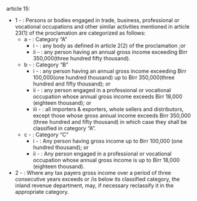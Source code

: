 article 15: 

<ul>
			<li>1 - : Persons or bodies engaged in trade, business, professional or vocational occupations and other similar activities mentioned in article 23(1) of the proclamation are categorized as follows: <ul>
						<li>a - : Category “A”<ul>
									<li>i - : any body as defined in article 2(2) of the proclamation ;or <ul>
									</ul></li>									<li>ii - : any person having an annual gross income exceeding Birr 350,000(three hundred fifty thousand). <ul>
									</ul></li>						</ul></li>						<li>b - : Category “B”<ul>
									<li>i - : any person having an annual gross income exceeding Birr 100,000(one hundred thousand) up to Birr 350,000(three hundred and fifty thousand); or<ul>
									</ul></li>									<li>ii - : any person engaged in a professional or vocational occupation whose annual gross income exceeds Birr 18,000 (eighteen thousand); or<ul>
									</ul></li>									<li>iii - : all importers &amp; exporters, whole sellers and distributors, except those whose gross annual income exceeds Birr 350,000 (three hundred and fifty thousand) in which case they shall be classified in category “A”.<ul>
									</ul></li>						</ul></li>						<li>c - : Category “C” <ul>
									<li>i - : Any person having gross income up to Birr 100,000 (one hundred thousand); or <ul>
									</ul></li>									<li>ii - : Any person engaged in a professional or vocational occupation whose annual gross income is up to Birr 18,000 (eighteen thousand). <ul>
									</ul></li>						</ul></li>			</ul></li>			<li>2 - : Where any tax payers gross income over a period of three consecutive years exceeds or &#x2F;is below its classified category, the inland revenue department, may, if necessary reclassify it in the appropriate category.<ul>
			</ul></li></ul>